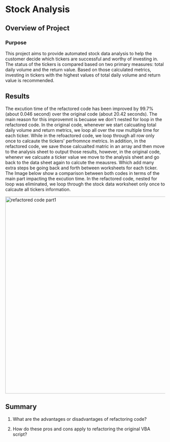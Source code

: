 # Stock Analysis

## Overview of Project

### Purpose
This project aims to provide automated stock data analysis to help the customer decide which tickers are successful and worthy of investing in. The status of the tickers is compared based on two primary measures: total daily volume and the return value. Based on those calculated metrics, investing in tickers with the highest values of total daily volume and return value is recommended. 

## Results
The excution time of the refactored code has been improved by 99.7% (about 0.046 second) over the original code (about 20.42 seconds). The main reason for this improvemnt is becuase we don't nested for loop in the refactored code. In the original code, whenever we start calcuating total daily volume and return metrics, we loop all over the row multiple time for each ticker. While in the refoactored code, we loop through all row only once to calcaute the tickers' perfromnce metrics. In addition, in the refactored code, we save those calcualted matric in an array and then move to the analysis sheet to output those results, however, in the original code, whenevr we calcuate a ticker value we move to the analysis sheet and go back to the data sheet again to calcute the meausres. Which add many extra steps be going back and forth between worksheets for each ticker. The Image below show a comparison between both codes in terms of the main part impacting the excution time. In the refactored code, nested for loop was eliminated, we loop through the stock data worksheet only once to calcaute all tickers information. 

<img width="622" alt="refactored code part1" src="https://user-images.githubusercontent.com/48078471/190880479-296f3d34-94fb-4032-92ef-6b90e6f9cf32.png">


## Summary

1. What are the advantages or disadvantages of refactoring code?

2. How do these pros and cons apply to refactoring the original VBA script?

